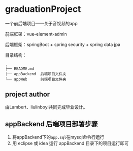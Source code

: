 # graduationProject

一个前后端项目——关于音视频的app

前端框架：vue-element-admin

后端框架：springBoot + spring security + spring data jpa

目录结构：

```shell
.
├── README.md 
├── appBackend  后端项目文件夹
└── appWeb      前端项目文件夹
```

## project author

由Lambert、liulinboyi共同完成毕业设计。

## appBackend 后端项目部署步骤

1. 将appBackend下的`app.sql`在mysql命令行运行
2. 用 eclipse 或 idea 运行 appBackend 目录下的项目运行即可
